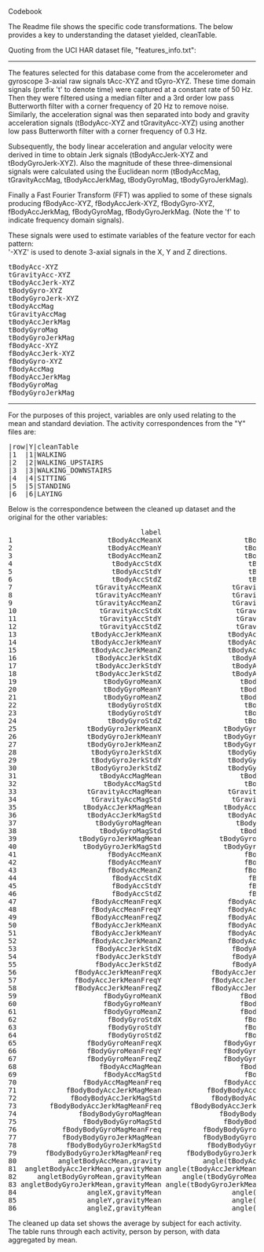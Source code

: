 Codebook

The Readme file shows the specific code transformations. The below provides a key to understanding the dataset yielded, cleanTable.

Quoting from the UCI HAR dataset file, "features_info.txt":

* * *
The features selected for this database come from the accelerometer and gyroscope 3-axial raw signals tAcc-XYZ and tGyro-XYZ. These time domain signals (prefix 't' to denote time) were captured at a constant rate of 50 Hz. Then they were filtered using a median filter and a 3rd order low pass Butterworth filter with a corner frequency of 20 Hz to remove noise. Similarly, the acceleration signal was then separated into body and gravity acceleration signals (tBodyAcc-XYZ and tGravityAcc-XYZ) using another low pass Butterworth filter with a corner frequency of 0.3 Hz. 

Subsequently, the body linear acceleration and angular velocity were derived in time to obtain Jerk signals (tBodyAccJerk-XYZ and tBodyGyroJerk-XYZ). Also the magnitude of these three-dimensional signals were calculated using the Euclidean norm (tBodyAccMag, tGravityAccMag, tBodyAccJerkMag, tBodyGyroMag, tBodyGyroJerkMag). 

Finally a Fast Fourier Transform (FFT) was applied to some of these signals producing fBodyAcc-XYZ, fBodyAccJerk-XYZ, fBodyGyro-XYZ, fBodyAccJerkMag, fBodyGyroMag, fBodyGyroJerkMag. (Note the 'f' to indicate frequency domain signals). 

These signals were used to estimate variables of the feature vector for each pattern:  
'-XYZ' is used to denote 3-axial signals in the X, Y and Z directions.
<pre>
tBodyAcc-XYZ
tGravityAcc-XYZ
tBodyAccJerk-XYZ
tBodyGyro-XYZ
tBodyGyroJerk-XYZ
tBodyAccMag
tGravityAccMag
tBodyAccJerkMag
tBodyGyroMag
tBodyGyroJerkMag
fBodyAcc-XYZ
fBodyAccJerk-XYZ
fBodyGyro-XYZ
fBodyAccMag
fBodyAccJerkMag
fBodyGyroMag
fBodyGyroJerkMag
</pre>
* * *

For the purposes of this project, variables are only used relating to the mean and standard deviation.
The activity correspondences from the "Y" files are:
<pre>
|row|Y|cleanTable
|1  |1|WALKING
|2  |2|WALKING_UPSTAIRS
|3  |3|WALKING_DOWNSTAIRS
|4  |4|SITTING
|5  |5|STANDING
|6  |6|LAYING
</pre>
Below is the correspondence between the cleaned up dataset and the original for the other variables:
<pre>
                                label                             labelOld
1                       tBodyAccMeanX                    tBodyAcc-mean()-X
2                       tBodyAccMeanY                    tBodyAcc-mean()-Y
3                       tBodyAccMeanZ                    tBodyAcc-mean()-Z
4                        tBodyAccStdX                     tBodyAcc-std()-X
5                        tBodyAccStdY                     tBodyAcc-std()-Y
6                        tBodyAccStdZ                     tBodyAcc-std()-Z
7                    tGravityAccMeanX                 tGravityAcc-mean()-X
8                    tGravityAccMeanY                 tGravityAcc-mean()-Y
9                    tGravityAccMeanZ                 tGravityAcc-mean()-Z
10                    tGravityAccStdX                  tGravityAcc-std()-X
11                    tGravityAccStdY                  tGravityAcc-std()-Y
12                    tGravityAccStdZ                  tGravityAcc-std()-Z
13                  tBodyAccJerkMeanX                tBodyAccJerk-mean()-X
14                  tBodyAccJerkMeanY                tBodyAccJerk-mean()-Y
15                  tBodyAccJerkMeanZ                tBodyAccJerk-mean()-Z
16                   tBodyAccJerkStdX                 tBodyAccJerk-std()-X
17                   tBodyAccJerkStdY                 tBodyAccJerk-std()-Y
18                   tBodyAccJerkStdZ                 tBodyAccJerk-std()-Z
19                     tBodyGyroMeanX                   tBodyGyro-mean()-X
20                     tBodyGyroMeanY                   tBodyGyro-mean()-Y
21                     tBodyGyroMeanZ                   tBodyGyro-mean()-Z
22                      tBodyGyroStdX                    tBodyGyro-std()-X
23                      tBodyGyroStdY                    tBodyGyro-std()-Y
24                      tBodyGyroStdZ                    tBodyGyro-std()-Z
25                 tBodyGyroJerkMeanX               tBodyGyroJerk-mean()-X
26                 tBodyGyroJerkMeanY               tBodyGyroJerk-mean()-Y
27                 tBodyGyroJerkMeanZ               tBodyGyroJerk-mean()-Z
28                  tBodyGyroJerkStdX                tBodyGyroJerk-std()-X
29                  tBodyGyroJerkStdY                tBodyGyroJerk-std()-Y
30                  tBodyGyroJerkStdZ                tBodyGyroJerk-std()-Z
31                    tBodyAccMagMean                   tBodyAccMag-mean()
32                     tBodyAccMagStd                    tBodyAccMag-std()
33                 tGravityAccMagMean                tGravityAccMag-mean()
34                  tGravityAccMagStd                 tGravityAccMag-std()
35                tBodyAccJerkMagMean               tBodyAccJerkMag-mean()
36                 tBodyAccJerkMagStd                tBodyAccJerkMag-std()
37                   tBodyGyroMagMean                  tBodyGyroMag-mean()
38                    tBodyGyroMagStd                   tBodyGyroMag-std()
39               tBodyGyroJerkMagMean              tBodyGyroJerkMag-mean()
40                tBodyGyroJerkMagStd               tBodyGyroJerkMag-std()
41                      fBodyAccMeanX                    fBodyAcc-mean()-X
42                      fBodyAccMeanY                    fBodyAcc-mean()-Y
43                      fBodyAccMeanZ                    fBodyAcc-mean()-Z
44                       fBodyAccStdX                     fBodyAcc-std()-X
45                       fBodyAccStdY                     fBodyAcc-std()-Y
46                       fBodyAccStdZ                     fBodyAcc-std()-Z
47                  fBodyAccMeanFreqX                fBodyAcc-meanFreq()-X
48                  fBodyAccMeanFreqY                fBodyAcc-meanFreq()-Y
49                  fBodyAccMeanFreqZ                fBodyAcc-meanFreq()-Z
50                  fBodyAccJerkMeanX                fBodyAccJerk-mean()-X
51                  fBodyAccJerkMeanY                fBodyAccJerk-mean()-Y
52                  fBodyAccJerkMeanZ                fBodyAccJerk-mean()-Z
53                   fBodyAccJerkStdX                 fBodyAccJerk-std()-X
54                   fBodyAccJerkStdY                 fBodyAccJerk-std()-Y
55                   fBodyAccJerkStdZ                 fBodyAccJerk-std()-Z
56              fBodyAccJerkMeanFreqX            fBodyAccJerk-meanFreq()-X
57              fBodyAccJerkMeanFreqY            fBodyAccJerk-meanFreq()-Y
58              fBodyAccJerkMeanFreqZ            fBodyAccJerk-meanFreq()-Z
59                     fBodyGyroMeanX                   fBodyGyro-mean()-X
60                     fBodyGyroMeanY                   fBodyGyro-mean()-Y
61                     fBodyGyroMeanZ                   fBodyGyro-mean()-Z
62                      fBodyGyroStdX                    fBodyGyro-std()-X
63                      fBodyGyroStdY                    fBodyGyro-std()-Y
64                      fBodyGyroStdZ                    fBodyGyro-std()-Z
65                 fBodyGyroMeanFreqX               fBodyGyro-meanFreq()-X
66                 fBodyGyroMeanFreqY               fBodyGyro-meanFreq()-Y
67                 fBodyGyroMeanFreqZ               fBodyGyro-meanFreq()-Z
68                    fBodyAccMagMean                   fBodyAccMag-mean()
69                     fBodyAccMagStd                    fBodyAccMag-std()
70                fBodyAccMagMeanFreq               fBodyAccMag-meanFreq()
71            fBodyBodyAccJerkMagMean           fBodyBodyAccJerkMag-mean()
72             fBodyBodyAccJerkMagStd            fBodyBodyAccJerkMag-std()
73        fBodyBodyAccJerkMagMeanFreq       fBodyBodyAccJerkMag-meanFreq()
74               fBodyBodyGyroMagMean              fBodyBodyGyroMag-mean()
75                fBodyBodyGyroMagStd               fBodyBodyGyroMag-std()
76           fBodyBodyGyroMagMeanFreq          fBodyBodyGyroMag-meanFreq()
77           fBodyBodyGyroJerkMagMean          fBodyBodyGyroJerkMag-mean()
78            fBodyBodyGyroJerkMagStd           fBodyBodyGyroJerkMag-std()
79       fBodyBodyGyroJerkMagMeanFreq      fBodyBodyGyroJerkMag-meanFreq()
80          angletBodyAccMean,gravity          angle(tBodyAccMean,gravity)
81  angletBodyAccJerkMean,gravityMean angle(tBodyAccJerkMean),gravityMean)
82     angletBodyGyroMean,gravityMean     angle(tBodyGyroMean,gravityMean)
83 angletBodyGyroJerkMean,gravityMean angle(tBodyGyroJerkMean,gravityMean)
84                 angleX,gravityMean                 angle(X,gravityMean)
85                 angleY,gravityMean                 angle(Y,gravityMean)
86                 angleZ,gravityMean                 angle(Z,gravityMean)
</pre>

The cleaned up data set shows the average by subject for each activity. The table runs through each activity, person by person, with data aggregated by mean.
